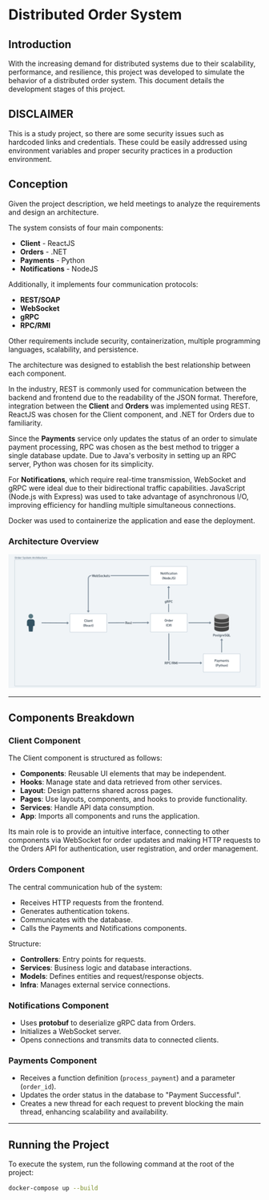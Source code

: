 # Distributed Order System

## Introduction
With the increasing demand for distributed systems due to their scalability, performance, and resilience, this project was developed to simulate the behavior of a distributed order system. This document details the development stages of this project.

## DISCLAIMER
This is a study project, so there are some security issues such as hardcoded links and credentials. These could be easily addressed using environment variables and proper security practices in a production environment.

## Conception
Given the project description, we held meetings to analyze the requirements and design an architecture.

The system consists of four main components:
- **Client** - ReactJS
- **Orders** - .NET
- **Payments** - Python
- **Notifications** - NodeJS

Additionally, it implements four communication protocols:
- **REST/SOAP**
- **WebSocket**
- **gRPC**
- **RPC/RMI**

Other requirements include security, containerization, multiple programming languages, scalability, and persistence.

The architecture was designed to establish the best relationship between each component.

In the industry, REST is commonly used for communication between the backend and frontend due to the readability of the JSON format. Therefore, integration between the **Client** and **Orders** was implemented using REST. ReactJS was chosen for the Client component, and .NET for Orders due to familiarity.

Since the **Payments** service only updates the status of an order to simulate payment processing, RPC was chosen as the best method to trigger a single database update. Due to Java's verbosity in setting up an RPC server, Python was chosen for its simplicity.

For **Notifications**, which require real-time transmission, WebSocket and gRPC were ideal due to their bidirectional traffic capabilities. JavaScript (Node.js with Express) was used to take advantage of asynchronous I/O, improving efficiency for handling multiple simultaneous connections.

Docker was used to containerize the application and ease the deployment.

### Architecture Overview
![System Architecture](./architecture.png)

---
## Components Breakdown

### Client Component
The Client component is structured as follows:
- **Components**: Reusable UI elements that may be independent.
- **Hooks**: Manage state and data retrieved from other services.
- **Layout**: Design patterns shared across pages.
- **Pages**: Use layouts, components, and hooks to provide functionality.
- **Services**: Handle API data consumption.
- **App**: Imports all components and runs the application.

Its main role is to provide an intuitive interface, connecting to other components via WebSocket for order updates and making HTTP requests to the Orders API for authentication, user registration, and order management.

### Orders Component
The central communication hub of the system:
- Receives HTTP requests from the frontend.
- Generates authentication tokens.
- Communicates with the database.
- Calls the Payments and Notifications components.

Structure:
- **Controllers**: Entry points for requests.
- **Services**: Business logic and database interactions.
- **Models**: Defines entities and request/response objects.
- **Infra**: Manages external service connections.

### Notifications Component
- Uses **protobuf** to deserialize gRPC data from Orders.
- Initializes a WebSocket server.
- Opens connections and transmits data to connected clients.

### Payments Component
- Receives a function definition (`process_payment`) and a parameter (`order_id`).
- Updates the order status in the database to "Payment Successful".
- Creates a new thread for each request to prevent blocking the main thread, enhancing scalability and availability.

---
## Running the Project
To execute the system, run the following command at the root of the project:
```sh
docker-compose up --build
```
